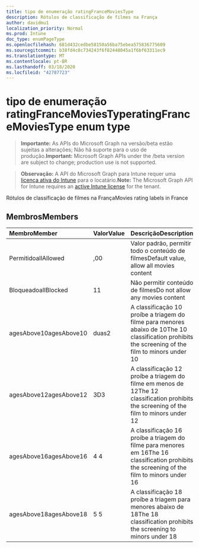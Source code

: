 ```yaml
---
title: tipo de enumeração ratingFranceMoviesType
description: Rótulos de classificação de filmes na França
author: davidmu1
localization_priority: Normal
ms.prod: Intune
doc_type: enumPageType
ms.openlocfilehash: 681d432cedbe58150a56ba75ebea575836775609
ms.sourcegitcommit: b38fd4c8c734243f6f82448045a1f6bf63311ec9
ms.translationtype: MT
ms.contentlocale: pt-BR
ms.lasthandoff: 03/18/2020
ms.locfileid: "42787723"
---
```

# <a name="ratingfrancemoviestype-enum-type"></a><span data-ttu-id="1d53b-103">tipo de enumeração ratingFranceMoviesType</span><span class="sxs-lookup"><span data-stu-id="1d53b-103">ratingFranceMoviesType enum type</span></span>

> <span data-ttu-id="1d53b-104">**Importante:** As APIs do Microsoft Graph na versão/beta estão sujeitas a alterações; Não há suporte para o uso de produção.</span><span class="sxs-lookup"><span data-stu-id="1d53b-104">**Important:** Microsoft Graph APIs under the /beta version are subject to change; production use is not supported.</span></span>

> <span data-ttu-id="1d53b-105">**Observação:** A API do Microsoft Graph para Intune requer uma [licença ativa do Intune](https://go.microsoft.com/fwlink/?linkid=839381) para o locatário.</span><span class="sxs-lookup"><span data-stu-id="1d53b-105">**Note:** The Microsoft Graph API for Intune requires an [active Intune license](https://go.microsoft.com/fwlink/?linkid=839381) for the tenant.</span></span>

<span data-ttu-id="1d53b-106">Rótulos de classificação de filmes na França</span><span class="sxs-lookup"><span data-stu-id="1d53b-106">Movies rating labels in France</span></span>

## <a name="members"></a><span data-ttu-id="1d53b-107">Membros</span><span class="sxs-lookup"><span data-stu-id="1d53b-107">Members</span></span>
|<span data-ttu-id="1d53b-108">Membro</span><span class="sxs-lookup"><span data-stu-id="1d53b-108">Member</span></span>|<span data-ttu-id="1d53b-109">Valor</span><span class="sxs-lookup"><span data-stu-id="1d53b-109">Value</span></span>|<span data-ttu-id="1d53b-110">Descrição</span><span class="sxs-lookup"><span data-stu-id="1d53b-110">Description</span></span>|
|:---|:---|:---|
|<span data-ttu-id="1d53b-111">Permitido</span><span class="sxs-lookup"><span data-stu-id="1d53b-111">allAllowed</span></span>|<span data-ttu-id="1d53b-112">,0</span><span class="sxs-lookup"><span data-stu-id="1d53b-112">0</span></span>|<span data-ttu-id="1d53b-113">Valor padrão, permitir todo o conteúdo de filmes</span><span class="sxs-lookup"><span data-stu-id="1d53b-113">Default value, allow all movies content</span></span>|
|<span data-ttu-id="1d53b-114">Bloqueado</span><span class="sxs-lookup"><span data-stu-id="1d53b-114">allBlocked</span></span>|<span data-ttu-id="1d53b-115">1</span><span class="sxs-lookup"><span data-stu-id="1d53b-115">1</span></span>|<span data-ttu-id="1d53b-116">Não permitir conteúdo de filmes</span><span class="sxs-lookup"><span data-stu-id="1d53b-116">Do not allow any movies content</span></span>|
|<span data-ttu-id="1d53b-117">agesAbove10</span><span class="sxs-lookup"><span data-stu-id="1d53b-117">agesAbove10</span></span>|<span data-ttu-id="1d53b-118">duas</span><span class="sxs-lookup"><span data-stu-id="1d53b-118">2</span></span>|<span data-ttu-id="1d53b-119">A classificação 10 proíbe a triagem do filme para menores abaixo de 10</span><span class="sxs-lookup"><span data-stu-id="1d53b-119">The 10 classification prohibits the screening of the film to minors under 10</span></span>|
|<span data-ttu-id="1d53b-120">agesAbove12</span><span class="sxs-lookup"><span data-stu-id="1d53b-120">agesAbove12</span></span>|<span data-ttu-id="1d53b-121">3D</span><span class="sxs-lookup"><span data-stu-id="1d53b-121">3</span></span>|<span data-ttu-id="1d53b-122">A classificação 12 proíbe a triagem do filme em menos de 12</span><span class="sxs-lookup"><span data-stu-id="1d53b-122">The 12 classification prohibits the screening of the film to minors under 12</span></span>|
|<span data-ttu-id="1d53b-123">agesAbove16</span><span class="sxs-lookup"><span data-stu-id="1d53b-123">agesAbove16</span></span>|<span data-ttu-id="1d53b-124">4 </span><span class="sxs-lookup"><span data-stu-id="1d53b-124">4</span></span>|<span data-ttu-id="1d53b-125">A classificação 16 proíbe a triagem do filme para menores em 16</span><span class="sxs-lookup"><span data-stu-id="1d53b-125">The 16 classification prohibits the screening of the film to minors under 16</span></span>|
|<span data-ttu-id="1d53b-126">agesAbove18</span><span class="sxs-lookup"><span data-stu-id="1d53b-126">agesAbove18</span></span>|<span data-ttu-id="1d53b-127">5 </span><span class="sxs-lookup"><span data-stu-id="1d53b-127">5</span></span>|<span data-ttu-id="1d53b-128">A classificação 18 proíbe a triagem para menores abaixo de 18</span><span class="sxs-lookup"><span data-stu-id="1d53b-128">The 18 classification prohibits the screening to minors under 18</span></span>|




